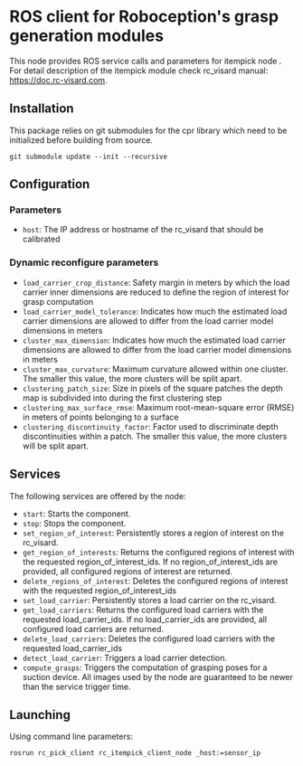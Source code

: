 ROS client for Roboception's grasp generation modules
=========================================================

This node provides ROS service calls and parameters for itempick node .
For detail description of the itempick module check rc_visard manual: https://doc.rc-visard.com.


Installation
------------

This package relies on git submodules for the cpr library which need to be initialized before building from source.
~~~
git submodule update --init --recursive
~~~

Configuration
-------------

### Parameters

* `host`: The IP address or hostname of the rc_visard that should be calibrated

### Dynamic reconfigure parameters

* `load_carrier_crop_distance`: Safety margin in meters by which the load carrier inner dimensions are reduced to define the region of interest for grasp computation
* `load_carrier_model_tolerance`: Indicates how much the estimated load carrier dimensions are allowed to differ from the load carrier model dimensions in meters
* `cluster_max_dimension`: Indicates how much the estimated load carrier dimensions are allowed to differ from the load carrier model dimensions in meters
* `cluster_max_curvature`: Maximum curvature allowed within one cluster. The smaller this value, the more clusters will be split apart.
* `clustering_patch_size`: Size in pixels of the square patches the depth map is subdivided into during the first clustering step
* `clustering_max_surface_rmse`: Maximum root-mean-square error (RMSE) in meters of points belonging to a surface
* `clustering_discontinuity_factor`: Factor used to discriminate depth discontinuities within a patch. The smaller this value, the more clusters will be split apart.

Services
--------

The following services are offered by the node:

* `start`: Starts the component.
* `stop`: Stops the component.
* `set_region_of_interest`: Persistently stores a region of interest on the rc_visard.
* `get_region_of_interests`: Returns the configured regions of interest with the requested region_of_interest_ids. If no region_of_interest_ids are provided, all configured regions of interest are returned.
* `delete_regions_of_interest`: Deletes the configured regions of interest with the requested region_of_interest_ids
* `set_load_carrier`: Persistently stores a load carrier on the rc_visard.
* `get_load_carriers`: Returns the configured load carriers with the requested load_carrier_ids. If no load_carrier_ids are provided, all configured load carriers are returned.
* `delete_load_carriers`: Deletes the configured load carriers with the requested load_carrier_ids
* `detect_load_carrier`: Triggers a load carrier detection.
* `compute_grasps`: Triggers the computation of grasping poses for a suction device. All images used by the node are guaranteed to be newer than the service trigger time.



Launching
---------

Using command line parameters:

~~~
rosrun rc_pick_client rc_itempick_client_node _host:=sensor_ip
~~~
